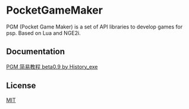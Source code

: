 # PocketGameMaker

PGM (Pocket Game Maker) is a set of API libraries to develop games for psp. Based on Lua and NGE2i.

## Documentation

[PGM 简易教程 beta0.9 by History_exe](https://raw.githubusercontent.com/yayabo-handheldev/PocketGameMaker/main/doc/PGM简易教程beta0.9-by-History_exe.pdf)

## License

[MIT](LICENSE)
